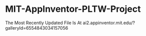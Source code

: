 # MIT-AppInventor-PLTW-Project
The Most Recently Updated File Is At
ai2.appinventor.mit.edu/?galleryId=6554843034157056
